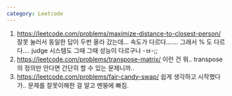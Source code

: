 ```yaml
---
category: Leetcode
---
```


1. <https://leetcode.com/problems/maximize-distance-to-closest-person/> 잘못 눌러서 동일한 답이 두번 올라 갔는데... 속도가 다르다....... 그래서 % 도 다르다.... judge 시스템도 그때 그때 성능이 다르구나 -ㅂ-;;
2. <https://leetcode.com/problems/transpose-matrix/> 이런 건 뭐.. transpose의 정의만 안다면 간단히 할 수 있는 문제니까..
3. <https://leetcode.com/problems/fair-candy-swap/> 쉽게 생각하고 시작했다가.. 문제를 잘못이해한 걸 알고 멘붕에 빠짐.
